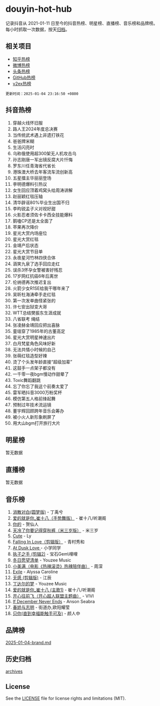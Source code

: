 # douyin-hot-hub

记录抖音从 2021-01-11 日至今的抖音热榜、明星榜、直播榜、音乐榜和品牌榜。每小时抓取一次数据，按天[归档](archives)。

## 相关项目

- [知乎热榜](https://github.com/lonnyzhang423/zhihu-hot-hub)
- [微博热榜](https://github.com/lonnyzhang423/weibo-hot-hub)
- [头条热榜](https://github.com/lonnyzhang423/toutiao-hot-hub)
- [GitHub热榜](https://github.com/lonnyzhang423/github-hot-hub)
- [v2ex热榜](https://github.com/lonnyzhang423/v2ex-hot-hub)


`更新时间：2025-01-04 23:16:50 +0800`

## 抖音热榜

1. 穿越火线怀旧服
1. 路人王2024年度总决赛
1. 当传统武术遇上非遗打铁花
1. 爸爸牌米糊
1. 生活闪亮时
1. 乌称俄使用超300架无人机攻击乌
1. 孙志刚唐一军出镜反腐大片忏悔
1. 罗东川任青海省代省长
1. 港珠澳大桥去年客流车流创新高
1. 五星擂主华丽丽登场
1. 李明德爆料引热议
1. 女生回应顶着鸡窝头给周涛讲解
1. 赵丽颖红毯压轴
1. 清华辟谣80%毕业生出国不归
1. 李昀锐孟子义对视好甜
1. 火影忍者须佐卡卡西全技能爆料
1. 鹅嗑CP还是太全面了
1. 苹果再次降价
1. 星光大赏内场座位
1. 星光大赏红毯
1. 金靖产后状态
1. 星光大赏节目单
1. 永夜星河竹林四侠合体
1. 涵笑九泉了选手回应走红
1. 误杀3怀孕女警被害好残忍
1. 17岁网红抗癌6年后离世
1. 伦纳德再次推迟复出
1. 火箭少女R1SE给我干哪年来了
1. 吴昕杜海涛牵手走红毯
1. 第一次发单曲怪紧张的
1. 许七安出狱变大哥
1. WTT总结樊振东生涯成就
1. 八省联考 绳结
1. 张凌赫金靖回应把出喜脉
1. 童瑶穿了1985年的古董高定
1. 星光大赏明星神速出片
1. 白月梵星角色风味好新
1. 无法共情小时候的自己
1. 张萌红毯造型好辣
1. 烫了个头发年龄直接“超级加辈”
1. 这鼓手一点架子都没有
1. 一千零一夜bgm慢动作甜晕了
1. Toxic舞蹈翻跳
1. 忘了你忘了我这个前奏太爱了
1. 雷军晒抖音3000万粉奖杯
1. 模仿第五人格前锋起舞
1. 预制过年技术流运镜
1. 董宇辉回顾跨年音乐会筹办
1. 被小火人新形象刷屏了
1. 用大山bgm打开旅行大片

## 明星榜

暂无数据

## 直播榜

暂无数据

## 音乐榜

1. [消散对白(圆梦版)](https://sf5-hl-cdn-tos.douyinstatic.com/obj/tos-cn-ve-2774/og4jB5I5IizzoZVAAAzWgBMAsMDWoArfwBOiFs) - 丁禹兮
1. [爱的就是你_崔十八（手势舞版）](https://sf5-hl-cdn-tos.douyinstatic.com/obj/tos-cn-ve-2774/oApB2AigNyB4sTw7JhBOikMAf0oDJzMWBuIrgm) - 崔十八/听潮阁
1. [你的](https://sf5-hl-cdn-tos.douyinstatic.com/obj/tos-cn-ve-2774/oYuIeKf42jB7sEV6B2upMdpYAgfrQWj0FeRegh) - 贺仙人
1. [天冷了你要记得穿秋裤（米三岁版）](https://sf5-hl-cdn-tos.douyinstatic.com/obj/tos-cn-ve-2774/oQlIwVIDWiZ6BQilAorS7MA0AgCkQDvcZAdm1) - 米三岁
1. [Cute](https://sf5-hl-cdn-tos.douyinstatic.com/obj/tos-cn-ve-2774/o4IbIzHWKAAB4wsS5qMBRiiAlEBGTpQRNfFvuo) - Ly
1. [Falling In Love（剪辑版）](https://sf5-hl-cdn-tos.douyinstatic.com/obj/tos-cn-ve-2774/o8ajpA8zzgBPahbBIO8AcKGBLJezFCRd1wfP9f) - 青村秀和
1. [ At Dusk  Love ](https://sf5-hl-cdn-tos.douyinstatic.com/obj/tos-cn-ve-2774/o8CrpCf5CaYgI4ZrtQgMQAFEfuGqNnRSDQAPBc) - 小学同学
1. [执子之手 (剪辑2)](https://sf5-hl-cdn-tos.douyinstatic.com/obj/tos-cn-ve-2774/oUoZLQjCc31XzqsBnBQUNgeKtYPBcgbFDwtfcu) - 宝石Gem\哩哩
1. [冬日愿望清单](https://sf5-hl-cdn-tos.douyinstatic.com/obj/tos-cn-ve-2774/oIIgUOeamCFCVAzxN6MFRLIBlLGpUqQxeeHrLE) - Youzee Music
1. [小美满（电影《热辣滚烫》热辣陪伴曲）](https://sf6-cdn-tos.douyinstatic.com/obj/tos-cn-ve-2774/o0GAn2lSgfZIDUgtevCGDQYnFg4CwnrBaxbTZL) - 周深
1. [Exile](https://sf5-hl-cdn-tos.douyinstatic.com/obj/tos-cn-ve-2774/oYj4gAQTknKE3WW0Je8KGmQ7z1cA4FefwtbufD) - Alyssa Caroline
1. [无感 (剪辑版)](https://sf5-hl-cdn-tos.douyinstatic.com/obj/tos-cn-ve-2774/o0eIsUzJBDlQaQFC5OFlgbMEZC1TFYBftOBn6p) - 江辰
1. [丁达尔的梦](https://sf5-hl-cdn-tos.douyinstatic.com/obj/tos-cn-ve-2774/oMU3WirUZBVQkAC9ccG5P2IQirziZM2RTInUY) - Youzee Music
1. [爱的就是你_崔十八 (主歌1)](https://sf5-hl-cdn-tos.douyinstatic.com/obj/tos-cn-ve-2774/oI5BO5DhFZ6UTcNCnZaOCBLtZ7WIMQGfgnXf5E) - 崔十八/听潮阁
1. [开心往前飞（开心超人联盟主题曲）](https://sf5-hl-cdn-tos.douyinstatic.com/obj/tos-cn-ve-2774/9d8fb7c82cf1421fb93a9fe925275e0a) - VIVI
1. [If December Never Ends](https://sf5-hl-cdn-tos.douyinstatic.com/obj/tos-cn-ve-2774/oY1IQMoTgCFIBg8RZifyqlBBt1UFgitTYmxeOS) - Anson Seabra
1. [春娇与志明](https://sf5-hl-cdn-tos.douyinstatic.com/obj/tos-cn-ve-2774/e530d8fceb7044b39707d7f9ff54add1) - 街道办,欧阳耀莹
1. [只你(直到幸福能触手可及)](https://sf5-hl-cdn-tos.douyinstatic.com/obj/tos-cn-ve-2774/o0lBkRDzFTeaVSUz3ZZSCBVtZ5DIMQGfgmEAuE) - 颜人中

## 品牌榜

[2025-01-04-brand.md](archives/2025-01-04-brand.md)

## 历史归档

[archives](archives)

## License

See the [LICENSE](LICENSE) file for license rights and limitations (MIT).
